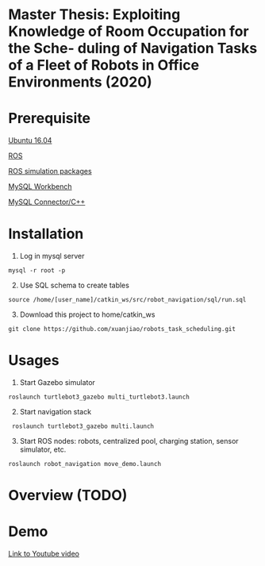 # Master Thesis: Exploiting Knowledge of Room Occupation for the Sche- duling of Navigation Tasks of a Fleet of Robots in Office Environments (2020)

# Prerequisite
[Ubuntu 16.04](https://ubuntu.com/tutorials/install-ubuntu-desktop-1604#1-overview)

[ROS](https://emanual.robotis.com/docs/en/platform/turtlebot3/quick-start/)

[ROS simulation packages](https://emanual.robotis.com/docs/en/platform/turtlebot3/simulation/)

[MySQL Workbench](https://dev.mysql.com/downloads/workbench/)

[MySQL Connector/C++](https://dev.mysql.com/doc/dev/connector-cpp/8.0/)
# Installation

1. Log in mysql server 

`mysql -r root -p`

2. Use SQL schema to create tables

`source /home/[user_name]/catkin_ws/src/robot_navigation/sql/run.sql`

3. Download this project to home/catkin_ws
    
    
```
git clone https://github.com/xuanjiao/robots_task_scheduling.git
```

# Usages
1.  Start Gazebo simulator

`roslaunch turtlebot3_gazebo multi_turtlebot3.launch`

2.  Start navigation stack

` roslaunch turtlebot3_gazebo multi.launch`

3.  Start ROS nodes: robots, centralized pool, charging station, sensor simulator, etc.

`roslaunch robot_navigation move_demo.launch`

# Overview (TODO)

# Demo

[Link to Youtube video](https://youtu.be/Y7iX4Zc0Ej4)
